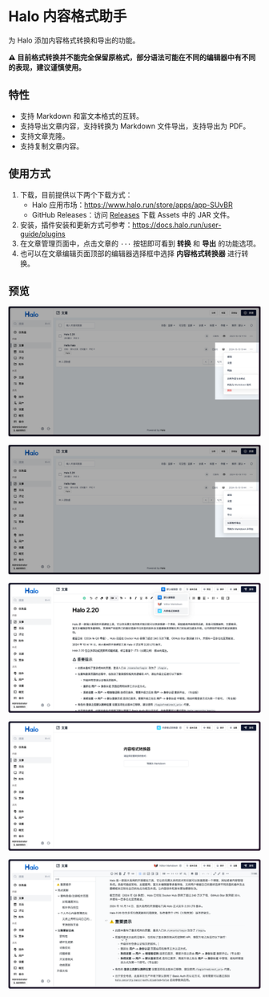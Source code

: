 # Halo 内容格式助手

为 Halo 添加内容格式转换和导出的功能。

**⚠️ 目前格式转换并不能完全保留原格式，部分语法可能在不同的编辑器中有不同的表现，建议谨慎使用。**

## 特性

- 支持 Markdown 和富文本格式的互转。
- 支持导出文章内容，支持转换为 Markdown 文件导出，支持导出为 PDF。
- 支持文章克隆。
- 支持复制文章内容。

## 使用方式

1. 下载，目前提供以下两个下载方式：
    - Halo 应用市场：<https://www.halo.run/store/apps/app-SUvBR>
    - GitHub Releases：访问 [Releases](https://github.com/ruibaby/plugin-content-tools/releases) 下载 Assets 中的 JAR 文件。
2. 安装，插件安装和更新方式可参考：<https://docs.halo.run/user-guide/plugins>
3. 在文章管理页面中，点击文章的 `···` 按钮即可看到 **转换** 和 **导出** 的功能选项。
4. 也可以在文章编辑页面顶部的编辑器选择框中选择 **内容格式转换器** 进行转换。

## 预览

![](./images/plugin-content-tools-preview-1.png)

![](./images/plugin-content-tools-preview-2.png)

![](./images/plugin-content-tools-preview-3.png)

![](./images/plugin-content-tools-preview-4.png)

![](./images/plugin-content-tools-preview-5.png)
